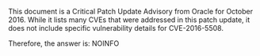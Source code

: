 This document is a Critical Patch Update Advisory from Oracle for October 2016. While it lists many CVEs that were addressed in this patch update, it does not include specific vulnerability details for CVE-2016-5508.

Therefore, the answer is: NOINFO